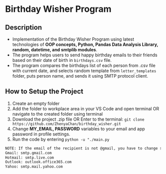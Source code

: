 # Birthday Wisher Program

## Description
- Implementation of the Birthday Wisher Program using latest technologies of <strong>OOP concepts, Python, 
Pandas Data Analysis Library, random, datetime, and smtplib modules</strong>.
- The program helps users to send happy birthday emails to their friends based on their date of birth in `birthdays.csv` file. 
- The program compares the birthdays list of each person from .csv file with current date, and selects random template 
from `letter_templates` folder, puts person name, and sends it using SMTP protocol client.

## How to Setup the Project
1. Create an empty folder
2. Add the folder to workplace area in your VS Code and open terminal OR navigate to the created folder using terminal
3. Download the project .zip file OR Enter to the terminal:
   `git clone https://github.com/ZhenyaChan/birthday_wisher.git`
4. Change <strong>MY_EMAIL, PASSWORD</strong> variables to your email and app password in profile settings.
5. Run the code by entering `python -u "./main.py`
```sh
NOTE: If the email of the recipient is not @gmail, you have to change smtp address:
Gmail: smtp.gmail.com
Hotmail: smtp.live.com
Outlook: outlook.office365.com
Yahoo: smtp.mail.yahoo.com
```